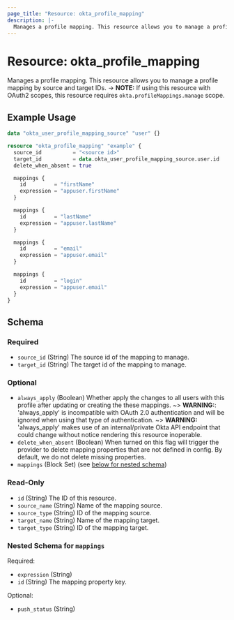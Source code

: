 ```yaml
---
page_title: "Resource: okta_profile_mapping"
description: |-
  Manages a profile mapping. This resource allows you to manage a profile mapping by source and target IDs. -> NOTE: If using this resource with OAuth2 scopes, this resource requires okta.profileMappings.manage scope.
---
```


# Resource: okta_profile_mapping

Manages a profile mapping. This resource allows you to manage a profile mapping by source and target IDs. -> **NOTE:** If using this resource with OAuth2 scopes, this resource requires `okta.profileMappings.manage` scope.

## Example Usage

```terraform
data "okta_user_profile_mapping_source" "user" {}

resource "okta_profile_mapping" "example" {
  source_id          = "<source id>"
  target_id          = data.okta_user_profile_mapping_source.user.id
  delete_when_absent = true

  mappings {
    id         = "firstName"
    expression = "appuser.firstName"
  }

  mappings {
    id         = "lastName"
    expression = "appuser.lastName"
  }

  mappings {
    id         = "email"
    expression = "appuser.email"
  }

  mappings {
    id         = "login"
    expression = "appuser.email"
  }
}
```

<!-- schema generated by tfplugindocs -->
## Schema

### Required

- `source_id` (String) The source id of the mapping to manage.
- `target_id` (String) The target id of the mapping to manage.

### Optional

- `always_apply` (Boolean) Whether apply the changes to all users with this profile after updating or creating the these mappings. 
	~> **WARNING:**: 'always_apply' is incompatible with OAuth 2.0 authentication and will be ignored when using that type of authentication.
	~> **WARNING:** 'always_apply' makes use of an internal/private Okta API endpoint that could change without notice rendering this resource inoperable.
- `delete_when_absent` (Boolean) When turned on this flag will trigger the provider to delete mapping properties that are not defined in config. By default, we do not delete missing properties.
- `mappings` (Block Set) (see [below for nested schema](#nestedblock--mappings))

### Read-Only

- `id` (String) The ID of this resource.
- `source_name` (String) Name of the mapping source.
- `source_type` (String) ID of the mapping source.
- `target_name` (String) Name of the mapping target.
- `target_type` (String) ID of the mapping target.

<a id="nestedblock--mappings"></a>
### Nested Schema for `mappings`

Required:

- `expression` (String)
- `id` (String) The mapping property key.

Optional:

- `push_status` (String)


